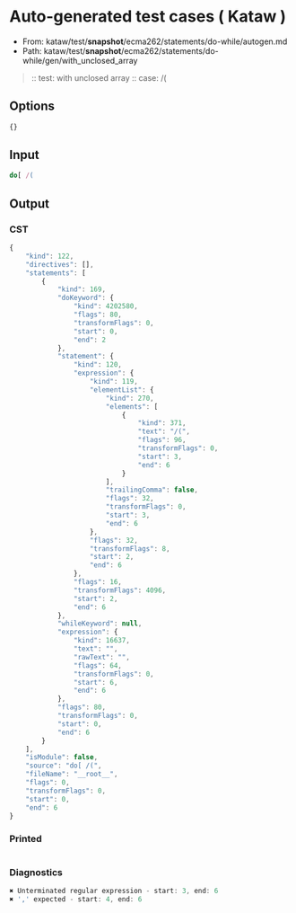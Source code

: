 # Auto-generated test cases ( Kataw )
- From: kataw/test/__snapshot__/ecma262/statements/do-while/autogen.md
- Path: kataw/test/__snapshot__/ecma262/statements/do-while/gen/with_unclosed_array
> :: test: with unclosed array
> :: case: /(
## Options

`````js
{}
`````
## Input

`````js
do[ /(
`````
## Output

### CST

```javascript
{
    "kind": 122,
    "directives": [],
    "statements": [
        {
            "kind": 169,
            "doKeyword": {
                "kind": 4202580,
                "flags": 80,
                "transformFlags": 0,
                "start": 0,
                "end": 2
            },
            "statement": {
                "kind": 120,
                "expression": {
                    "kind": 119,
                    "elementList": {
                        "kind": 270,
                        "elements": [
                            {
                                "kind": 371,
                                "text": "/(",
                                "flags": 96,
                                "transformFlags": 0,
                                "start": 3,
                                "end": 6
                            }
                        ],
                        "trailingComma": false,
                        "flags": 32,
                        "transformFlags": 0,
                        "start": 3,
                        "end": 6
                    },
                    "flags": 32,
                    "transformFlags": 8,
                    "start": 2,
                    "end": 6
                },
                "flags": 16,
                "transformFlags": 4096,
                "start": 2,
                "end": 6
            },
            "whileKeyword": null,
            "expression": {
                "kind": 16637,
                "text": "",
                "rawText": "",
                "flags": 64,
                "transformFlags": 0,
                "start": 6,
                "end": 6
            },
            "flags": 80,
            "transformFlags": 0,
            "start": 0,
            "end": 6
        }
    ],
    "isModule": false,
    "source": "do[ /(",
    "fileName": "__root__",
    "flags": 0,
    "transformFlags": 0,
    "start": 0,
    "end": 6
}
```

### Printed

```javascript

```

### Diagnostics

```javascript
✖ Unterminated regular expression - start: 3, end: 6
✖ ',' expected - start: 4, end: 6

```

